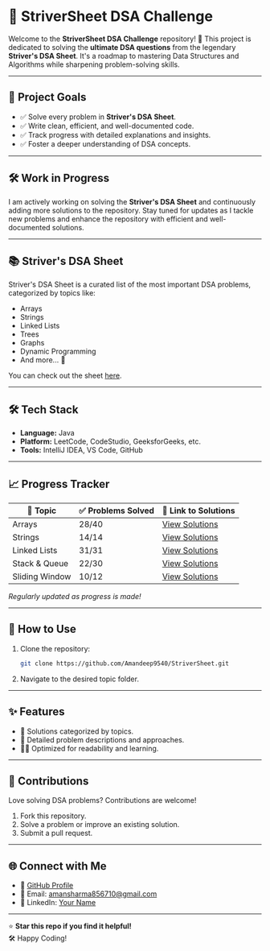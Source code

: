 # 🚀 StriverSheet DSA Challenge

Welcome to the **StriverSheet DSA Challenge** repository! 🎯
This project is dedicated to solving the **ultimate DSA questions** from the legendary **Striver's DSA Sheet**. 
It's a roadmap to mastering Data Structures and Algorithms while sharpening problem-solving skills.

---

## 🌟 Project Goals
- ✅ Solve every problem in **Striver's DSA Sheet**.
- ✅ Write clean, efficient, and well-documented code.
- ✅ Track progress with detailed explanations and insights.
- ✅ Foster a deeper understanding of DSA concepts.


---

## 🛠️ Work in Progress
I am actively working on solving the **Striver's DSA Sheet** and continuously adding more solutions to the repository. Stay tuned for updates as I tackle new problems and enhance the repository with efficient and well-documented solutions.

---

## 📚 Striver's DSA Sheet
Striver's DSA Sheet is a curated list of the most important DSA problems, categorized by topics like:
- Arrays
- Strings
- Linked Lists
- Trees
- Graphs
- Dynamic Programming
- And more... 🚀

You can check out the sheet [here](https://takeuforward.org/interviews/strivers-sde-sheet-top-coding-interview-problems/).

---

## 🛠️ Tech Stack
- **Language:** Java
- **Platform:** LeetCode, CodeStudio, GeeksforGeeks, etc.
- **Tools:** IntelliJ IDEA, VS Code, GitHub

---

## 📈 Progress Tracker

| 📂 Topic       | ✅ Problems Solved | 🔗 Link to Solutions              |
|----------------|-------------------|-----------------------------------|
| Arrays         | 28/40             | [View Solutions](./arrays)        |
| Strings        | 14/14             | [View Solutions](./strings)       |
| Linked Lists   | 31/31             | [View Solutions](./linkedlist)    |
| Stack & Queue  | 22/30             | [View Solutions](./stacks_queue)  |
| Sliding Window | 10/12             | [View Solutions](./slidingWindow) |

*Regularly updated as progress is made!*

---

## 📝 How to Use
1. Clone the repository:
   ```bash
   git clone https://github.com/Amandeep9540/StriverSheet.git
   ```
2. Navigate to the desired topic folder.

---

## ✨ Features
- 📌 Solutions categorized by topics.
- 📄 Detailed problem descriptions and approaches.
- 🕵️‍♂️ Optimized for readability and learning.

---

## 🤝 Contributions
Love solving DSA problems? Contributions are welcome!
1. Fork this repository.
2. Solve a problem or improve an existing solution.
3. Submit a pull request.

---

## 🌐 Connect with Me
- 🔗 [GitHub Profile](https://github.com/Amandeep9540)
- 📧 Email: amansharma856710@gmail.com
- 💼 LinkedIn: [Your Name](https://www.linkedin.com/in/aman-deep-560b771a2/)

---

⭐ **Star this repo if you find it helpful!**  
🛠️ Happy Coding!
